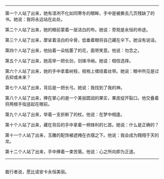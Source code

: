
---
第一个人站了出来，她有凛冽不化如同寒冬的眼眸，手中是被撕去几页残缺了的书。她说：我将永远站在此处。

第二个人站了出来，她的眼前蒙着一层洁白的布。她说：旁观是永恒的命途。

第三个人站了出来，摩挲着洁白的伞骨，低垂着眼将自己藏在伞下。她没有说话。

第四个人站了出来，他拈着一朵枯萎了的花，面带笑意。他说：勿念之。

第五个人站了出来，她高举一把长剑，剑锋冷峭。她说：相信选择。

第六个人站了出来，她的手中拿着树枝，枝梢上缠绕着丝带。她说：眼中所见是过去抑或未来？

第七个人站了出来，背后是一把长弓。她说：我找到了我的神。

第八个人站了出来，捧在掌心的是一个美丽圆润的果实，果皮绽开裂口。他交叠着将两根手指竖起在眼前。

第九个人站了出来，举着一支折断了的杖。他说：在梦中相逢。

第十个人站了出来，藏在背后的手中拿着一柄锋利的匕首。她说：什么是正确的？

第十一个人站了出来，玉雕的配饰被遮掩在衣摆之下。他说：我会成为翱翔于天的龙。

第十二个人站了出来，手中捧着一束苦葵。他说：心之所向即为正道。

---
<br>
裁行者说，愿比诺安卡永恒美丽。
